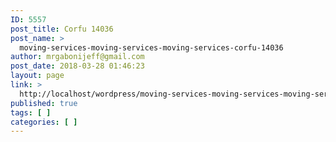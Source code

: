 ```yaml
---
ID: 5557
post_title: Corfu 14036
post_name: >
  moving-services-moving-services-moving-services-corfu-14036
author: mrgabonijeff@gmail.com
post_date: 2018-03-28 01:46:23
layout: page
link: >
  http://localhost/wordpress/moving-services-moving-services-moving-services-corfu-14036/
published: true
tags: [ ]
categories: [ ]
---
```


